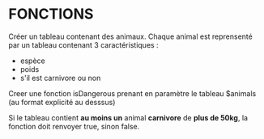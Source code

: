 # FONCTIONS

Créer un tableau contenant des animaux. 
Chaque animal est reprensenté par un tableau contenant 3 caractéristiques :
- espèce
- poids
- s'il est carnivore ou non

Creer une fonction isDangerous prenant en paramètre le tableau $animals (au format explicité au desssus)

Si le tableau contient **au moins un** animal **carnivore** de **plus de 50kg**, la fonction doit renvoyer true, sinon false.
